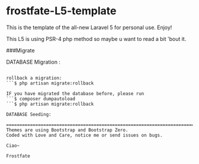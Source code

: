 # frostfate-L5-template

This is the template of the all-new Laravel 5 for personal use. Enjoy!

This L5 is using PSR-4 php method so maybe u want to read a bit 'bout it. 

###Migrate

DATABASE Migration :
```$ php artisan migrate 

rollback a migration:
```$ php artisan migrate:rollback

IF you have migrated the database before, please run
```$ composer dumpautoload
```$ php artisan migrate:rollback

DATABASE Seeding:

========================================================================
Themes are using Bootstrap and Bootstrap Zero.
Coded with Love and Care, notice me or send issues on bugs.

Ciao~ 

Frostfate